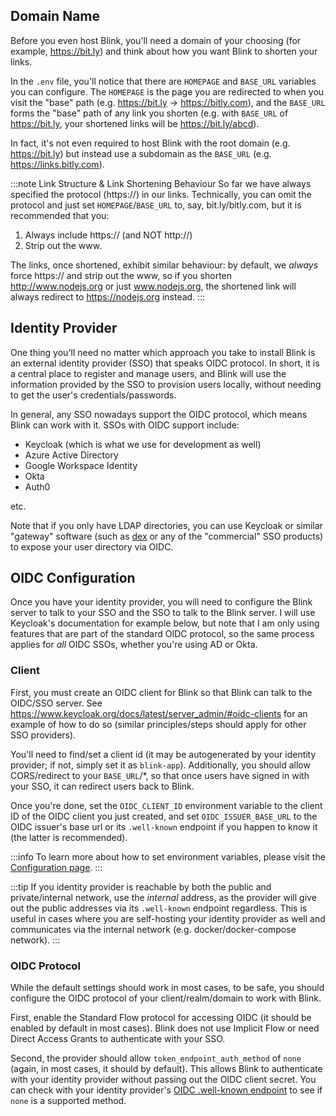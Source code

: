 ## Domain Name

Before you even host Blink, you'll need a domain of your choosing (for example, https://bit.ly) and think about how you want Blink to shorten your links.

In the `.env` file, you'll notice that there are `HOMEPAGE` and `BASE_URL` variables you can configure. The `HOMEPAGE` is the page you are redirected to when you visit the "base" path (e.g. https://bit.ly -> https://bitly.com), and the `BASE_URL` forms the "base" path of any link you shorten (e.g. with `BASE_URL` of https://bit.ly, your shortened links will be https://bit.ly/abcd).

In fact, it's not even required to host Blink with the root domain (e.g. https://bit.ly) but instead use a subdomain as the `BASE_URL` (e.g. https://links.bitly.com).

:::note Link Structure & Link Shortening Behaviour
So far we have always specified the protocol (https://) in our links. Technically, you can omit the protocol and just set `HOMEPAGE`/`BASE_URL` to, say, bit.ly/bitly.com, but it is recommended that you:

1. Always include https:// (and NOT http://)
2. Strip out the www.

The links, once shortened, exhibit similar behaviour: by default, we _always_ force https:// and strip out the www, so if you shorten http://www.nodejs.org or just www.nodejs.org, the shortened link will always redirect to https://nodejs.org instead.
:::

## Identity Provider

One thing you'll need no matter which approach you take to install Blink is an external identity provider (SSO) that speaks OIDC protocol.
In short, it is a central place to register and manage users, and Blink will use the information provided by the SSO to provision users locally, without needing to get the user's credentials/passwords.

In general, any SSO nowadays support the OIDC protocol, which means Blink can work with it.
SSOs with OIDC support include:

- Keycloak (which is what we use for development as well)
- Azure Active Directory
- Google Workspace Identity
- Okta
- Auth0

etc.

Note that if you only have LDAP directories, you can use Keycloak or similar "gateway" software (such as [dex](https://github.com/dexidp/dex) or any of the "commercial" SSO products) to expose your user directory via OIDC.

## OIDC Configuration

Once you have your identity provider, you will need to configure the Blink server to talk to your SSO and the SSO to talk to the Blink server. I will use Keycloak's documentation for example below, but note that I am only using features that are part of the standard OIDC protocol, so the same process applies for _all_ OIDC SSOs, whether you're using AD or Okta.

### Client

First, you must create an OIDC client for Blink so that Blink can talk to the OIDC/SSO server. See https://www.keycloak.org/docs/latest/server_admin/#oidc-clients for an example of how to do so (similar principles/steps should apply for other SSO providers).

You'll need to find/set a client id (it may be autogenerated by your identity provider; if not, simply set it as `blink-app`). Additionally, you should allow CORS/redirect to your `BASE_URL`/\*, so that once users have signed in with your SSO, it can redirect users back to Blink.

Once you're done, set the `OIDC_CLIENT_ID` environment variable to the client ID of the OIDC client you just created, and set `OIDC_ISSUER_BASE_URL` to the OIDC issuer's base url or its `.well-known` endpoint if you happen to know it (the latter is recommended).

:::info
To learn more about how to set environment variables, please visit the [Configuration page](/Server%20Administration/3.1%20Configuration).
:::

:::tip
If you identity provider is reachable by both the public and private/internal network, use the _internal_ address, as the provider will give out the public addresses via its `.well-known` endpoint regardless. This is useful in cases where you are self-hosting your identity provider as well and communicates via the internal network (e.g. docker/docker-compose network).
:::

### OIDC Protocol

While the default settings should work in most cases, to be safe, you should configure the OIDC protocol of your client/realm/domain to work with Blink.

First, enable the Standard Flow protocol for accessing OIDC (it should be enabled by default in most cases). Blink does not use Implicit Flow or need Direct Access Grants to authenticate with your SSO.

Second, the provider should allow `token_endpoint_auth_method` of `none` (again, in most cases, it should by default). This allows Blink to authenticate with your identity provider without passing out the OIDC client secret. You can check with your identity provider's [OIDC .well-known endpoint](https://stackoverflow.com/a/30449500) to see if `none` is a supported method.
